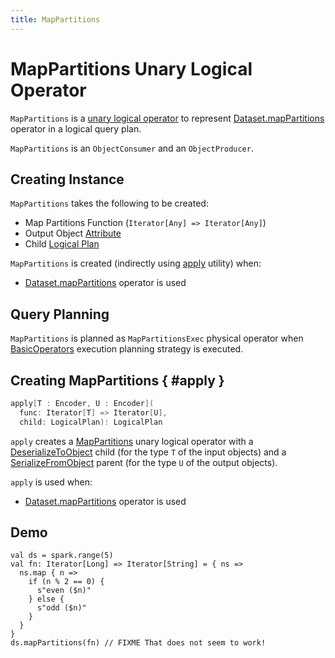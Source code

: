 ```yaml
---
title: MapPartitions
---
```


# MapPartitions Unary Logical Operator

`MapPartitions` is a [unary logical operator](LogicalPlan.md#UnaryNode) to represent [Dataset.mapPartitions](../Dataset.md#mapPartitions) operator in a logical query plan.

`MapPartitions` is an `ObjectConsumer` and an `ObjectProducer`.

## Creating Instance

`MapPartitions` takes the following to be created:

* <span id="func"> Map Partitions Function (`Iterator[Any] => Iterator[Any]`)
* <span id="outputObjAttr"> Output Object [Attribute](../expressions/Attribute.md)
* <span id="child"> Child [Logical Plan](LogicalPlan.md)

`MapPartitions` is created (indirectly using [apply](#apply) utility) when:

* [Dataset.mapPartitions](../Dataset.md#mapPartitions) operator is used

## Query Planning

`MapPartitions` is planned as `MapPartitionsExec` physical operator when [BasicOperators](../execution-planning-strategies/BasicOperators.md) execution planning strategy is executed.

## Creating MapPartitions { #apply }

```scala
apply[T : Encoder, U : Encoder](
  func: Iterator[T] => Iterator[U],
  child: LogicalPlan): LogicalPlan
```

`apply` creates a [MapPartitions](#creating-instance) unary logical operator with a [DeserializeToObject](../CatalystSerde.md#deserialize) child (for the type `T` of the input objects) and a [SerializeFromObject](../CatalystSerde.md#serialize) parent (for the type `U` of the output objects).

`apply` is used when:

* [Dataset.mapPartitions](../Dataset.md#mapPartitions) operator is used

## Demo

```text
val ds = spark.range(5)
val fn: Iterator[Long] => Iterator[String] = { ns =>
  ns.map { n =>
    if (n % 2 == 0) {
      s"even ($n)"
    } else {
      s"odd ($n)"
    }
  }
}
ds.mapPartitions(fn) // FIXME That does not seem to work!
```
